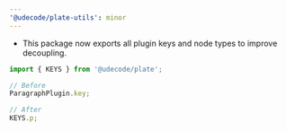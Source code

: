 ```yaml
---
'@udecode/plate-utils': minor
---
```


- This package now exports all plugin keys and node types to improve decoupling.

```ts
import { KEYS } from '@udecode/plate';

// Before
ParagraphPlugin.key;

// After
KEYS.p;
```
